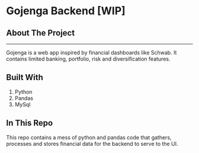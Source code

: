 # Gojenga Backend [WIP]

## About The Project
***
Gojenga is a web app inspired by financial dashboards like
Schwab. It contains limited banking, portfolio, risk and diversification features.

## Built With
<ol>
<li> Python </li>
<li> Pandas </li>
<li> MySql </li>
</ol>

## In This Repo
This repo contains a mess of python and pandas code that
gathers, processes and stores financial data for the backend to serve to the UI.
